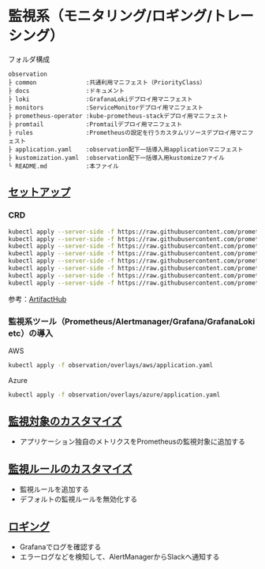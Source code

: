 # 監視系（モニタリング/ロギング/トレーシング）

フォルダ構成

```text
observation
├ common              :共通利用マニフェスト（PriorityClass） 
├ docs                :ドキュメント 
├ loki                :GrafanaLokiデプロイ用マニフェスト 
├ monitors            :ServiceMonitorデプロイ用マニフェスト
├ prometheus-operator :kube-prometheus-stackデプロイ用マニフェスト
├ promtail            :Promtailデプロイ用マニフェスト
├ rules               :Prometheusの設定を行うカスタムリソースデプロイ用マニフェスト
├ application.yaml    :observation配下一括導入用applicationマニフェスト
├ kustomization.yaml  :observation配下一括導入用kustomizeファイル
└ README.md           :本ファイル
```

## [セットアップ](./docs/setup.md)

### CRD

```bash
kubectl apply --server-side -f https://raw.githubusercontent.com/prometheus-operator/prometheus-operator/v0.63.0/example/prometheus-operator-crd/monitoring.coreos.com_alertmanagerconfigs.yaml
kubectl apply --server-side -f https://raw.githubusercontent.com/prometheus-operator/prometheus-operator/v0.63.0/example/prometheus-operator-crd/monitoring.coreos.com_alertmanagers.yaml
kubectl apply --server-side -f https://raw.githubusercontent.com/prometheus-operator/prometheus-operator/v0.63.0/example/prometheus-operator-crd/monitoring.coreos.com_podmonitors.yaml
kubectl apply --server-side -f https://raw.githubusercontent.com/prometheus-operator/prometheus-operator/v0.63.0/example/prometheus-operator-crd/monitoring.coreos.com_probes.yaml
kubectl apply --server-side -f https://raw.githubusercontent.com/prometheus-operator/prometheus-operator/v0.63.0/example/prometheus-operator-crd/monitoring.coreos.com_prometheuses.yaml
kubectl apply --server-side -f https://raw.githubusercontent.com/prometheus-operator/prometheus-operator/v0.63.0/example/prometheus-operator-crd/monitoring.coreos.com_prometheusrules.yaml
kubectl apply --server-side -f https://raw.githubusercontent.com/prometheus-operator/prometheus-operator/v0.63.0/example/prometheus-operator-crd/monitoring.coreos.com_servicemonitors.yaml
kubectl apply --server-side -f https://raw.githubusercontent.com/prometheus-operator/prometheus-operator/v0.63.0/example/prometheus-operator-crd/monitoring.coreos.com_thanosrulers.yaml
```

参考：[ArtifactHub](https://artifacthub.io/packages/helm/prometheus-community/kube-prometheus-stack)

### 監視系ツール（Prometheus/Alertmanager/Grafana/GrafanaLoki etc）の導入

AWS

```bash
kubectl apply -f observation/overlays/aws/application.yaml
```

Azure

```bash
kubectl apply -f observation/overlays/azure/application.yaml
```

## [監視対象のカスタマイズ](./docs/custom-metrics.md)

- アプリケーション独自のメトリクスをPrometheusの監視対象に追加する

## [監視ルールのカスタマイズ](./docs/custom-rule.md)

- 監視ルールを追加する
- デフォルトの監視ルールを無効化する

## [ロギング](./docs/logging.md)

- Grafanaでログを確認する
- エラーログなどを検知して、AlertManagerからSlackへ通知する
